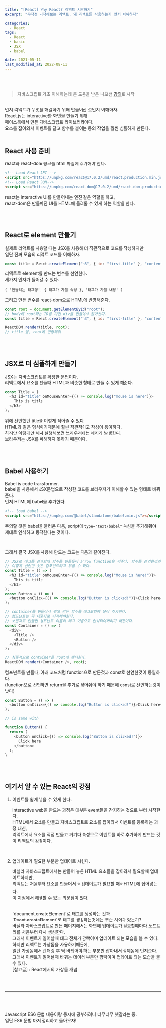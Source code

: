 ```yaml
---
title: "[React] Why React? 리액트 시작하기"
excerpt: "무작정 시작해보는 리액트. 왜 리액트를 사용하는지 먼저 이해하자"

categories:
  - React
tags:
  - React
  - basic
  - JSX
  - babel

date: 2021-05-11
last_modified_at: 2022-08-11
---
```


<br>
<br>

> 자바스크립트 기초 이해하는데 큰 도움을 받은 니꼬쌤 [강의]로 시작

<br>
먼저 리액트가 무엇을 해결하기 위해 만들어진 것인지 이해하자.<br>
React.js는 interactive한 화면을 만들기 위해<br>
페이스북에서 만든 자바스크립트 라이브러리이다.<br>
요소를 잡아와서 이벤트를 달고 함수를 붙이는 등의 작업을 훨씬 심플하게 만든다.

<br>
<br>

## React 사용 준비

react와 react-dom 링크를 html 파일에 추가해야 한다.

```html
<!-- Load React API -->
<script src="https://unpkg.com/react@17.0.2/umd/react.production.min.js"></script>
<!-- Load React DOM-->
<script src="https://unpkg.com/react-dom@17.0.2/umd/react-dom.production.min.js"></script>
```

react는 interactive UI를 만들어내는 엔진 같은 역할을 하고,<br>
react-dom은 만들어진 UI를 HTML에 올려둘 수 있게 하는 역할을 한다.

<br>
<br>

## React로 element 만들기

실제로 리액트를 사용할 때는 JSX를 사용해 더 직관적으로 코드를 작성하지만<br>
일단 진짜 모습의 리액트 코드를 이해하자.

```javascript
const title = React.createElement("h3", { id: "first-title" }, "content");
```

리액트로 element를 만드는 변수를 선언한다.<br>
세가지 인자가 들어갈 수 있다.<br>

`( '만들려는 태그명', { 태그가 가질 속성 }, '태그가 가질 내용' )` <br>

그리고 만든 변수를 react-dom으로 HTML에 반영해준다.

```javascript
const root = document.getElementById("root");
// body에 root라는 ID를 가진 div를 만들어서 잡아왔다.
const title = React.createElement("h3", { id: "first-title" }, "content");

ReactDOM.render(title, root);
// title 을, root에 반영해줘
```

<br>
<br>

## JSX로 더 심플하게 만들기

JSX는 자바스크립트를 확장한 문법이다.<br>
리액트에서 요소를 만들때 HTML과 비슷한 형태로 만들 수 있게 해준다.

```javascript
const Title = (
  <h3 id="title" onMouseEnter={() => console.log("mouse is here")}>
    This is title
  </h3>
);
```

위에 선언했던 title을 이렇게 적어줄 수 있다.<br>
HTML과 같은 형식이기때문에 훨씬 직관적이고 작성이 용이하다.
<br>
하지만 이렇게만 해서 실행해보면 브라우저에는 에러가 발생한다.<br>
브라우저는 JSX를 이해하지 못하기 때문이다.

<br>
<br>

## Babel 사용하기

Babel is code transformer.<br>
babel을 사용해서 JSX문법으로 작성한 코드를 브라우저가 이해할 수 있는 형태로 바꿔준다.<br>
먼저 HTML에 babel을 추가한다.

```html
<!-- load babel -->
<script src="https://unpkg.com/@babel/standalone/babel.min.js"></script>
```

주의할 것은 babel을 불러온 다음, script에 `type="text/babel"` 속성을 추가해줘야<br>
제대로 인식하고 동작한다는 것이다.

<br>

그래서 결국 JSX를 사용해 만드는 코드는 다음과 같아진다.

```javascript
// JSX로 태그를 선언할때 함수를 만들듯이 arrow function을 써준다. 함수를 선언한것과 동일하다.
// 이렇게 선언한 것은 컴포넌트라고 부를 수 있다.
const Title = () => (
  <h3 id="title" onMouseEnter={() => console.log("Mouse is here!")}>
    This is title
  </h3>
);
const Button = () => (
  <button onClick={() => console.log("Button is clicked!")}>Click here</button>
);

// container를 만들어서 위에 만든 함수를 태그모양에 넣어 추가한다.
// 컴포넌트는 꼭 대문자로 시작해야한다.
// 소문자로 만들면 컴포넌트 이름이 태그 이름으로 인식되어버리기 때문이다.
const Container = () => (
  <div>
    <Title />
    <Button />
  </div>
);

// 최종적으로 container를 root에 렌더한다.
ReactDOM.render(<Container />, root);
```

컴포넌트를 만들때, 아래 코드처럼 function으로 만든것과 const로 선언한것이 동일하다.<br>
(function으로 선언하면 return을 추가로 넣어줘야 하기 때문에 const로 선언하는것이 낫다)

```javascript
const Button = () => (
  <button onClick={() => console.log("Button is clicked!")}>Click here</button>
);

// is same with

function Button() {
  return (
    <button onClick={() => console.log("Button is clicked!")}>
      Click here
    </button>
  );
}
```

<br>
<br>

## 여기서 알 수 있는 React의 강점

1. 이벤트를 쉽게 넣을 수 있게 한다.

   interactive web을 만드는 과정은 대부분 event들을 감지하는 것으로 부터 시작한다.<br>
   HTML에서 요소를 만들고 자바스크립트로 요소를 잡아와서 이벤트를 등록하는 과정 대신,<br>
   리액트에서 요소를 직접 만들고 거기다 속성으로 이벤트를 바로 추가하게 만드는 것이 리액트의 강점이다.

<br>

2. 업데이트가 필요한 부분만 업데이트 시킨다.

   바닐라 자바스크립트에서는 만들어 놓은 HTML 요소들을 잡아와서 필요할때 업데이트하지만,<br>
   리액트는 처음부터 요소를 만들어서 ⭐️ 업데이트가 필요할 때⭐️ HTML에 집어넣는다.<br>
   이 지점에서 해결할 수 있는 의문점이 있다.

   <br>
   `document.createElement`로 태그를 생성하는 것과<br>
   `React.createElement`로 태그를 생성하는것에는 무슨 차이가 있는가?

   <br>
   바닐라 자바스크립트로 만든 페이지에서는 화면에 업데이트가 필요할때마다 노드트리를 처음부터 다시 생성한다.<br>
   그래서 이벤트가 일어날때 태그 전체가 깜빡이며 업데이트 되는 모습을 볼 수 있다.

   <br>
   하지만 리액트는 가상돔을 사용하기때문에,<br>
   일단 가상돔에서 렌더링 후 딱 바뀌어야 하는 부분만 잡아내서 실제돔에 던져준다.<br>
   그래서 이벤트가 일어날때 바뀌는 데이터 부분만 깜빡이며 업데이트 되는 모습을 볼 수 있다.

   <br>
   [참고글] : React에서의 가상돔 개념

<br>
<br>
<hr/>
<br>
<br>

Javascript ES6 문법 내용이랑 동시에 공부하려니 너무너무 헷갈리는 중.<br>
일단 ES6 문법 마저 정리하고 돌아오자!

[강의]: https://nomadcoders.co/react-for-beginners/lobby
[참고글]: https://velog.io/@mollog/React%EC%97%90%EC%84%9C%EC%9D%98-%EA%B0%80%EC%83%81%EB%8F%94-%EA%B0%9C%EB%85%90
